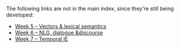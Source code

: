 The following links are not in the main index, since they're still being developed:

- [Week 5 – Vectors & lexical semantics](week5/)
- [Week 6 – NLG, dialogue &discourse](week6/)
- [Week 7 – Temporal IE](week7/)
